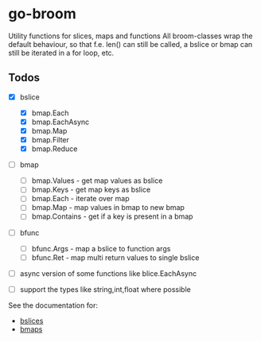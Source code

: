 # go-broom
Utility functions for slices, maps and functions
All broom-classes wrap the default behaviour, so that f.e. len() can still be called, a bslice or bmap can still be iterated in a for loop, etc.  

## Todos
- [x] bslice
    - [x] bmap.Each
    - [x] bmap.EachAsync
    - [x] bmap.Map
    - [x] bmap.Filter
    - [x] bmap.Reduce
- [ ] bmap
    - [ ] bmap.Values - get map values as bslice
    - [ ] bmap.Keys - get map keys as bslice
    - [ ] bmap.Each - iterate over map
    - [ ] bmap.Map - map values in bmap to new bmap 
    - [ ] bmap.Contains - get if a key is present in a bmap
- [ ] bfunc
    - [ ] bfunc.Args - map a bslice to function args
    - [ ] bfunc.Ret - map multi return values to single bslice
- [ ] async version of some functions like blice.EachAsync
- [ ] support the types like string,int,float where possible 


See the documentation for:
* [bslices](./bslice/bslice.md)
* [bmaps](./bmap/bmap.md)